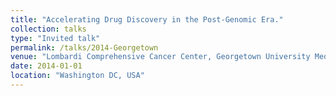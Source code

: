 ```yaml
---
title: "Accelerating Drug Discovery in the Post-Genomic Era."
collection: talks
type: "Invited talk"
permalink: /talks/2014-Georgetown
venue: "Lombardi Comprehensive Cancer Center, Georgetown University Medical Center"
date: 2014-01-01
location: "Washington DC, USA"
---
```


